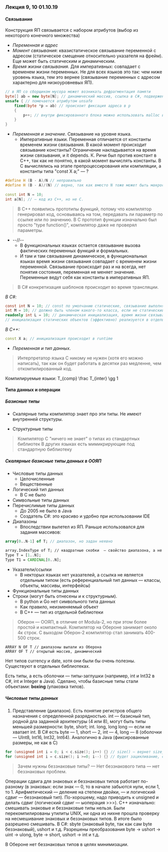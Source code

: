 ### Лекция 9, 10 01.10.19

#### Связывание

Конструкция ЯП связывается с набором атрибутов (выбор из некоторого конечного множества)

* *Переменная и адрес*
* *Момент связывания*: квазистатическое связывание переменной с адресом (статическое смещение относительно указателя на фрейм). Еще может быть статическим и динамическим.
* *Время жизни связывания*. Для императивных: совпадает с временем жизни переменных. Не для всех языков это так: чем ниже уровень языка, тем это вернее (связывание переменных с адресом характерно для низкоуровневых ЯП).

```C# 
// в ЯП со сборщиком мусора может возникать дефрагментация памяти
byte[] ab = new byte[N]; // динамический массив, ссылка в С#, подверженная сборщику мусора и менеджеру памяти
unsafe { // помечается атрибутом unsafe
	fixed(byte *p = ab) // происхоит фиксация адреса в р
	{
		p++; // внутри фиксированного блока можно использовать malloc и т.д., и таким образом можно делать по сути "вставки" из С или С++, убираем сборку мусора.
	}
} 
```

* *Переменная и значение*. Связывание на уровне языка.
     * Императивные языки. Переменная отличается от константы временем жизни связывания. В какой момент происходит связывание константы? Ограничение накладывается на время жизни связывания, и it depends. К. Ричи был против констант в С++, так как не понятно, в какой момент вычислять константы. В С вычислялись на этапе препроцессирования или компиляции, а константы типа "const X a;"  — ? 
     
```C++
#define H (B - A)/N // неправильно
#define H (B - A)/(N) // верно, так как вместо N тоже может быть макрос 
	
const int N = 10;
int a[N]; // — код из С++, но не С.
```

> В С++ появились прототипы функций, потому что компилятор генерировал код, основываясь на том, передавать ли параметр по ссылке или по значению. В С прототип функции изначально был просто "type function()", компилятор даже не проверял параметры.

* --//--<br />
    * В функциональных языках остается связывание вызова фактических переменных функций и формальных.
     * И там и там связывание динамическое, в функциональных языках время жизни связывания совпадает с временем жизни переменной. Связывание происходит раз и на всегда, нет понятия состояния, переменная не меняет значение. Переменные ведут себя как константы в императивных ЯП.

> В С# конкретизация шаблонов происходит во время трансляции.

*В C#:*
```C#
const int N = 10; // const по умолчанию статические, связывание выполняется статически
int M = 10; // должно быть членом какого-то класса, если не статический объект, то инициализация происходит во время выполнения, так как объекты появляются на этом этапе
readonly int L = 10; // динамическая инициализация, время жизни связывания совпадает с временем жизни переменной
// инициализация статических объектов (эффективно) реализуется в отдельном статическом потоке, запускаемые системой времени выполнения
```
*В C++:*
```C++
const X a; // инициализация происходит в runtime
```

* *Переменная и тип данных*. 
> Интерпретатор языка С никому не нужен (хотя его можно написать), так как он будет работать в десятки раз медленне, чем откомпилированный код.

Компилируемые языки: 
T_{comp} \frac T_{inter} \gg 1

#### Типа данных и операции

##### Базисные типы

* Скалярные типы
компилятор знает про эти типы. Не имеют внутренней структуры.
    
* Структурные типы

> Компилятор С "ничего не знает" о типах из стандартных библиотек
В других языках есть мимикрирующие под стандартную библиотеку

##### Скалярные базисные типы данных в ООЯП

* Числовые типы данных
     * Целочисленные
     * Вещественные
* Логический тип данных
     * В С не было
* Символьные типы данных
* Перечислимые типы данных
    * До 2005 не было в Java
    * Создатель С#: это красиво и удобно при использовании IDE
* Диапазоны
    * Впоследствии вылетел из ЯП. Раньше использовался для задания массивов:
```Pascal
array[0..N-1] of T; // диапазон, но задан неявно

```

```Modula-2
array.IndexType of T; // квадратные скобки  — свойство диапазона, а не массива, граница изменения индексов
Type T = [1..N];
Type T1 = CARDINAL[0..N];
```
* Указатели/ссылки
    * В некторых языках нет указателей, а ссылка не является отдельным типом (есть референциальный тип данных — классы, объекты, массивы, интерфейсы)
* Функциональные типы данных
* Строки (могут быть отнесены и к структурным).
    * В python и Go нет символьного типа данных
    * Как правило, неизменяемый объект
    * В С++ — тип из отдельной библиотеки
    
> Оберон  — ООЯП, в отличие от Modula-2, но при этом более простой и компактный. Компилятор на Обероне занимает около 4к строк. С выходом Оберон-2 компилятор стал занимать 400-500 строк.

```Оберон
ARRAY N OF T // диапазоны выпали из Оберона
ARRAY OF T // открытый массив, динамический
```

Нет типов currency и date, хотя они были бы очень полезны. Существуют в отдельных библиотеках.

Есть типы, а есть оболочки — типы-заглушки (например, int и Int32 в С#, int и Integer в Java). Сделано, чтобы базисные типы стали объектами: **boxing** (упаковка типов).

##### Числовые типы данных
1. Представление (диапазон).
    Есть понятие регистров общего назначения с определенной разрядностью. int — базисный тип, родной дла заданной архитектуры (4 или 8), могут быть типы меньшей размерности: byte, short; int. long, long long — если не хватает int. В C# есть byte — 1, short — 2, int — 4, long — 8 (оболочки — UInt8, Int16, Int32, Int64). Аналогично  в Java (фиксированные размеры, не как в С)
    
```C++
for (unsigned int i = 0; i < c.size(); i++) {} // size() — вернет size_t (unsigned int)
for (unsigned int i = c.size(); i >=0; i--) {} // будет зацикливание, смешение знаковых и беззнаковых операций
```

> Зачем нужны беззнаковые типы? 
> — Нет беззнакового типа — нет беззнаковых проблем.

Операции сдвига для знаковых и беззнаковых типов работает по-разному (в знаковых: если знак — 0, то в начале забьются нули, если 1, то 1. Арифметический — деление на степени двойки, —  и логический сдвиг — беззнаковый тип). По-хорошему, надо приводить к unsigned и делать сдвиг (логический сдвиг — ыоперация >>>). С++ изначально: смешивать знаковые и беззнаковые типы нельзя. Были перекомпилированы утилиты UNIX, ни одна из нихне прошла проверку на несмешивание знаковых и беззнаковых типов. В итоге было разрешено смешивать.
В C#: sbyte (знаковый byte, так как сам byte беззнаковый), ushort и т.д. Разрешены преобразования byte -> ushort -> uint -> ulong, byte -> short, ushort -> int и т.д.

В Обероне нет беззнаковых типов в целях минимизации.